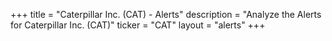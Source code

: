 +++
title = "Caterpillar Inc. (CAT) - Alerts"
description = "Analyze the Alerts for Caterpillar Inc. (CAT)"
ticker = "CAT"
layout = "alerts"
+++

